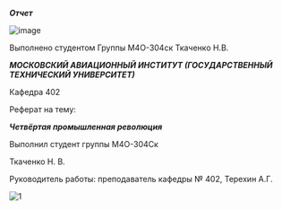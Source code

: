 ***Отчет***

![image](https://user-images.githubusercontent.com/76738799/103291361-95dff200-49fc-11eb-81ed-566b1ee5f044.png)

Выполнено студентом Группы М4О-304ск Ткаченко Н.В.

***МОСКОВСКИЙ АВИАЦИОННЫЙ ИНСТИТУТ (ГОСУДАРСТВЕННЫЙ ТЕХНИЧЕСКИЙ УНИВЕРСИТЕТ)***

Кафедра 402


						






Реферат на тему:

***Четвёртая промышленная революция***









Выполнил студент группы М4О-304Ск 

Ткаченко Н. В. 	

Руководитель работы: преподаватель кафедры № 402, Терехин А.Г.

 ![1](https://sun9-30.userapi.com/impg/zvpLawlZpMxosiPPYF6UjS-HPHxAVWXJBsZDrw/J48VatKI4Ho.jpg?size=1206x425&quality=96&proxy=1&sign=93276d1964a9437fd7625d6415d9ec57&type=album)
